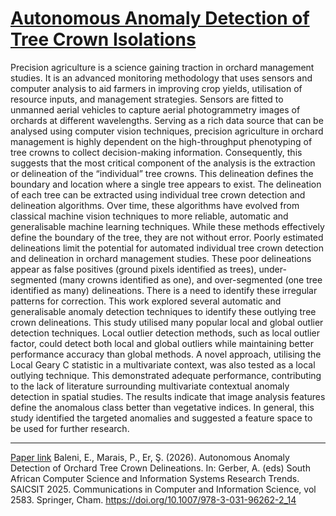 # [Autonomous Anomaly Detection of Tree Crown Isolations](Poster.pdf)

Precision agriculture is a science gaining traction in orchard management studies. It is an advanced monitoring methodology that uses sensors and computer analysis to aid farmers in improving crop yields, utilisation of resource inputs, and management strategies. Sensors are fitted to unmanned aerial vehicles to capture aerial photogrammetry images of orchards at different wavelengths. Serving as a rich data source that can be analysed using computer vision techniques, precision agriculture in orchard management is highly dependent on the high-throughput phenotyping of tree crowns to collect decision-making information.
Consequently, this suggests that the most critical component of the analysis is the extraction or delineation of the “individual” tree crowns. This delineation defines the boundary and location where a single tree appears to exist. The delineation of each tree can be extracted using individual tree crown detection and delineation algorithms. Over time, these algorithms have evolved from classical machine vision techniques to more reliable, automatic and generalisable machine learning techniques. While these methods effectively define the boundary of the tree, they are not without error. Poorly estimated delineations limit the potential for automated individual tree crown detection and delineation in orchard management studies. These poor delineations appear as false positives (ground pixels identified as trees), under-segmented (many crowns identified as one), and over-segmented (one tree identified as many) delineations. There is a need to identify these irregular patterns for correction. This work explored several automatic and generalisable anomaly detection techniques to identify these outlying tree crown delineations. This study utilised many popular local and global outlier detection techniques. Local outlier detection methods, such as local outlier factor, could detect both local and global outliers while maintaining better performance accuracy than global methods. A novel approach, utilising the Local Geary C statistic in a multivariate context, was also tested as a local outlying technique. This demonstrated adequate performance, contributing to the lack of literature surrounding multivariate contextual anomaly detection in spatial studies. The results indicate that image analysis features define the anomalous class better than vegetative indices. In general, this study identified the targeted anomalies and suggested a feature space to be used for further research.

---

[Paper link](https://doi.org/10.1007/978-3-031-96262-2_14)
Baleni, E., Marais, P., Er, Ş. (2026). Autonomous Anomaly Detection of Orchard Tree Crown Delineations. In: Gerber, A. (eds) South African Computer Science and Information Systems Research Trends. SAICSIT 2025. Communications in Computer and Information Science, vol 2583. Springer, Cham. https://doi.org/10.1007/978-3-031-96262-2_14

